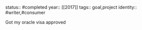 status:: #completed
year:: [[2017]]
tags:: goal,project
identity:: #writer,#consumer


Got my oracle visa approved

